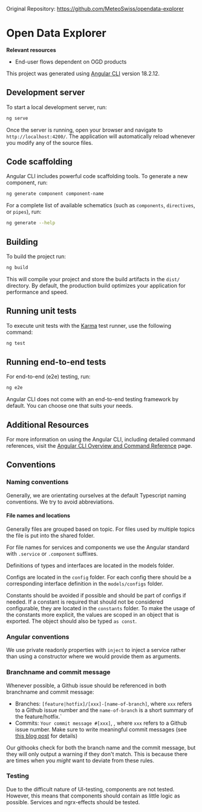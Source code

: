 Original Repository: https://github.com/MeteoSwiss/opendata-explorer

# Open Data Explorer

**Relevant resources**

- End-user flows dependent on OGD products

This project was generated using [Angular CLI](https://github.com/angular/angular-cli) version 18.2.12.

## Development server

To start a local development server, run:

```bash
ng serve
```

Once the server is running, open your browser and navigate to `http://localhost:4200/`. The application will automatically reload whenever you modify any of the source files.

## Code scaffolding

Angular CLI includes powerful code scaffolding tools. To generate a new component, run:

```bash
ng generate component component-name
```

For a complete list of available schematics (such as `components`, `directives`, or `pipes`), run:

```bash
ng generate --help
```

## Building

To build the project run:

```bash
ng build
```

This will compile your project and store the build artifacts in the `dist/` directory. By default, the production build optimizes your application for performance and speed.

## Running unit tests

To execute unit tests with the [Karma](https://karma-runner.github.io) test runner, use the following command:

```bash
ng test
```

## Running end-to-end tests

For end-to-end (e2e) testing, run:

```bash
ng e2e
```

Angular CLI does not come with an end-to-end testing framework by default. You can choose one that suits your needs.

## Additional Resources

For more information on using the Angular CLI, including detailed command references, visit the [Angular CLI Overview and Command Reference](https://angular.dev/tools/cli) page.

## Conventions

### Naming conventions

Generally, we are orientating ourselves at the default Typescript naming conventions. We try to avoid abbreviations.

#### File names and locations

Generally files are grouped based on topic. For files used by multiple topics the file is put into the shared folder.

For file names for services and components we use the Angular standard with `.service` or `.component` suffixes.

Definitions of types and interfaces are located in the models folder.

Configs are located in the `config` folder. For each config there should be a corresponding interface definition in the `models/configs` folder.

Constants should be avoided if possible and should be part of configs if needed. If a constant is required that should not be considered configurable, they are located in the `constants` folder. To make the usage of the constants more explicit, the values are scoped in an object that is exported. The object should also be typed `as const`.

### Angular conventions

We use private readonly properties with `inject` to inject a service rather than using a constructor where we would provide them as arguments.

### Branchname and commit message

Whenever possible, a Github issue should be referenced in both branchname and commit message:

- Branches: `[feature|hotfix]/[xxx]-[name-of-branch]`, where `xxx` refers to a Github issue number and the `name-of-branch`
  is a short summary of the feature/hotfix.`
- Commits: `Your commit message #[xxx]`, , where `xxx` refers to a Github issue number. Make sure to write meaningful commit messages (see [this blog post](https://cbea.ms/git-commit/) for details)

Our githooks check for both the branch name and the commit message, but they will only output a warning if they don't
match. This is because there are times when you _might_ want to deviate from these rules.

### Testing

Due to the difficult nature of UI-testing, components are not tested. However, this means that components should contain as little logic as possible. Services and ngrx-effects should be tested.
